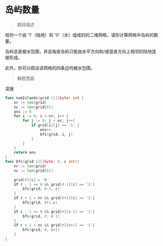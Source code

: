 # 岛屿数量

> 题目描述

给你一个由 '1'（陆地）和 '0'（水）组成的的二维网格，请你计算网格中岛屿的数量。

岛屿总是被水包围，并且每座岛屿只能由水平方向和/或竖直方向上相邻的陆地连接形成。

此外，你可以假设该网格的四条边均被水包围。

> 解题思路

深搜

```go
func numIslands(grid [][]byte) int {
	nr := len(grid)
	nc := len(grid[0])
	ans := 0
	for i := 0; i < nr; i++ {
		for j := 0; j < nc; j++{
			if grid[i][j] == '1' {
				ans++
				bfs(grid, i, j)
			}
		}
	}
	return ans
}
func bfs(grid [][]byte, r, c int){
	nr := len(grid)
	nc := len(grid[0])
	
	grid[r][c] = '0'
	if r - 1 >= 0 && grid[r-1][c] == '1'{
		bfs(grid, r-1, c)
	}
	if r + 1 < nr && grid[r+1][c] == '1'{
		bfs(grid, r+1,c)
	}
	if c - 1 >= 0 && grid[r][c-1] == '1'{
		bfs(grid, r, c-1)
	}
	if c + 1 < nc && grid[r][c+1] == '1'{
		bfs(grid, r, c+1)
	}
}
```

